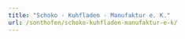 ```yaml
---
title: "Schoko - Kuhfladen - Manufaktur e. K."
url: /sonthofen/schoko-kuhfladen-manufaktur-e-k/
---
```

